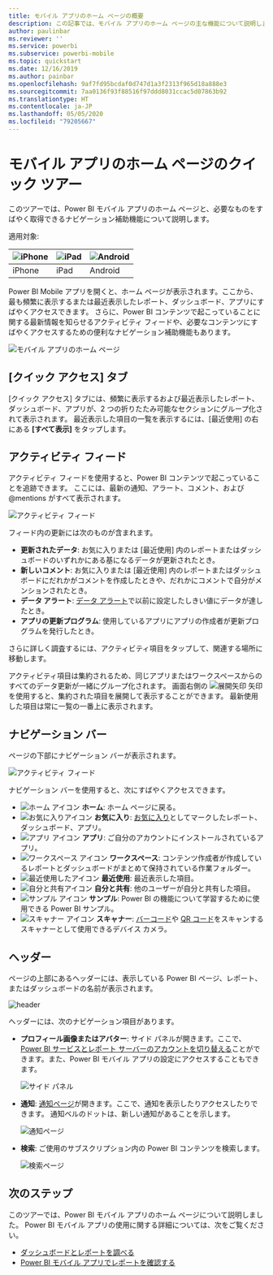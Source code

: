 ```yaml
---
title: モバイル アプリのホーム ページの概要
description: この記事では、モバイル アプリのホーム ページの主な機能について説明します。
author: paulinbar
ms.reviewer: ''
ms.service: powerbi
ms.subservice: powerbi-mobile
ms.topic: quickstart
ms.date: 12/16/2019
ms.author: painbar
ms.openlocfilehash: 9af7fd95bcdaf0d747d1a3f2313f965d18a888e3
ms.sourcegitcommit: 7aa0136f93f88516f97ddd8031ccac5d07863b92
ms.translationtype: HT
ms.contentlocale: ja-JP
ms.lasthandoff: 05/05/2020
ms.locfileid: "79205667"
---
```

# <a name="a-quick-tour-of-the-mobile-app-home-page"></a>モバイル アプリのホーム ページのクイック ツアー
このツアーでは、Power BI モバイル アプリのホーム ページと、必要なものをすばやく取得できるナビゲーション補助機能について説明します。

適用対象:

| ![iPhone](./media/mobile-apps-quickstart-view-dashboard-report/iphone-logo-30-px.png) | ![iPad](./media/mobile-apps-quickstart-view-dashboard-report/ipad-logo-30-px.png) | ![Android](./media/mobile-apps-quickstart-view-dashboard-report/android-logo-30-px.png) |
|:--- |:--- |:--- |
| iPhone | iPad | Android | 

Power BI Mobile アプリを開くと、ホーム ページが表示されます。ここから、最も頻繁に表示するまたは最近表示したレポート、ダッシュボード、アプリにすばやくアクセスできます。 さらに、Power BI コンテンツで起こっていることに関する最新情報を知らせるアクティビティ フィードや、必要なコンテンツにすばやくアクセスするための便利なナビゲーション補助機能もあります。

![モバイル アプリのホーム ページ](./media/mobile-apps-home-page/powerbi-mobile-app-home.png)
 
## <a name="quick-access-tab"></a>[クイック アクセス] タブ

[クイック アクセス] タブには、頻繁に表示するおよび最近表示したレポート、ダッシュボード、アプリが、2 つの折りたたみ可能なセクションにグループ化されて表示されます。 最近表示した項目の一覧を表示するには、[最近使用] の右にある **[すべて表示]** をタップします。 

## <a name="activity-feed"></a>アクティビティ フィード

アクティビティ フィードを使用すると、Power BI コンテンツで起こっていることを追跡できます。 ここには、最新の通知、アラート、コメント、および @mentions がすべて表示されます。

![アクティビティ フィード](./media/mobile-apps-home-page/powerbi-mobile-app-activity.png)

フィード内の更新には次のものが含まれます。
* **更新されたデータ**: お気に入りまたは [最近使用] 内のレポートまたはダッシュボードのいずれかにある基になるデータが更新されたとき。
* **新しいコメント**: お気に入りまたは [最近使用] 内のレポートまたはダッシュボードにだれかがコメントを作成したときや、だれかにコメントで自分がメンションされたとき。
* **データ アラート**: [データ アラート](../../mobile-set-data-alerts-in-the-mobile-apps.md)で以前に設定したしきい値にデータが達したとき。
* **アプリの更新プログラム**: 使用しているアプリにアプリの作成者が更新プログラムを発行したとき。

 さらに詳しく調査するには、アクティビティ項目をタップして、関連する場所に移動します。

アクティビティ項目は集約されるため、同じアプリまたはワークスペースからのすべてのデータ更新が一緒にグループ化されます。 画面右側の ![展開矢印](./media/mobile-apps-home-page/powerbi-mobile-app-expand-arrow.png) 矢印を使用すると、集約された項目を展開して表示することができます。 最新使用した項目は常に一覧の一番上に表示されます。

## <a name="navigation-bar"></a>ナビゲーション バー

ページの下部にナビゲーション バーが表示されます。

![アクティビティ フィード](./media/mobile-apps-home-page/powerbi-mobile-app-navbar.png)

ナビゲーション バーを使用すると、次にすばやくアクセスできます。

* ![ホーム アイコン](./media/mobile-apps-home-page/powerbi-mobile-app-home-icon.png) **ホーム**: ホーム ページに戻る。
* ![お気に入りアイコン](./media/mobile-apps-home-page/powerbi-mobile-app-favorites-icon.png) **お気に入り**: [お気に入り](../../mobile-apps-favorites.md)としてマークしたレポート、ダッシュボード、アプリ。
* ![アプリ アイコン](./media/mobile-apps-home-page/powerbi-mobile-app-apps-icon.png) **アプリ**: ご自分のアカウントにインストールされているアプリ。
* ![ワークスペース アイコン](./media/mobile-apps-home-page/powerbi-mobile-app-workspaces-icon.png) **ワークスペース**: コンテンツ作成者が作成しているレポートとダッシュボードがまとめて保持されている作業フォルダー。
* ![最近使用したアイコン](./media/mobile-apps-home-page/powerbi-mobile-app-recents-icon.png) **最近使用**: 最近表示した項目。
* ![自分と共有アイコン](./media/mobile-apps-home-page/powerbi-mobile-app-shared-with-me-icon.png) **自分と共有**: 他のユーザーが自分と共有した項目。
* ![サンプル アイコン](./media/mobile-apps-home-page/powerbi-mobile-app-samples-icon.png) **サンプル**: Power BI の機能について学習するために使用できる Power BI サンプル。
* ![スキャナー アイコン](./media/mobile-apps-home-page/powerbi-mobile-app-scanner-icon.png) **スキャナー**: [バーコード](../../mobile-apps-scan-barcode-iphone.md)や [QR コード](../../mobile-apps-qr-code.md)をスキャンするスキャナーとして使用できるデバイス カメラ。

## <a name="header"></a>ヘッダー

ページの上部にあるヘッダーには、表示している Power BI ページ、レポート、またはダッシュボードの名前が表示されます。

![header](./media/mobile-apps-home-page/powerbi-mobile-app-header.png)

ヘッダーには、次のナビゲーション項目があります。
* **プロフィール画像またはアバター**: サイド パネルが開きます。ここで、[Power BI サービスとレポート サーバーのアカウントを切り替える](../../mobile-app-ssrs-kpis-mobile-on-premises-reports.md)ことができます。また、Power BI モバイル アプリの設定にアクセスすることもできます。

    ![サイド パネル](./media/mobile-apps-home-page/powerbi-mobile-app-side-panel.png)

* **通知**: [通知ページ](../../mobile-apps-notification-center.md)が開きます。ここで、通知を表示したりアクセスしたりできます。 通知ベルのドットは、新しい通知があることを示します。

    ![通知ページ](./media/mobile-apps-home-page/powerbi-mobile-app-notifications-page.png)

* **検索**: ご使用のサブスクリプション内の Power BI コンテンツを検索します。

    ![検索ページ](./media/mobile-apps-home-page/powerbi-mobile-app-search-page.png)

## <a name="next-steps"></a>次のステップ
このツアーでは、Power BI モバイル アプリのホーム ページについて説明しました。 Power BI モバイル アプリの使用に関する詳細については、次をご覧ください。 
* [ダッシュボードとレポートを調べる](../../mobile-apps-quickstart-view-dashboard-report.md)
* [Power BI モバイル アプリでレポートを確認する](../../mobile-reports-in-the-mobile-apps.md)

